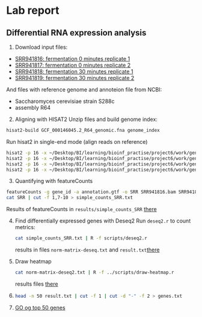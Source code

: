 # Lab report 
## Differential RNA expression analysis

1. Download input files:
- [SRR941816: fermentation 0 minutes replicate 1](tp.sra.ebi.ac.uk/vol1/fastq/SRR941/SRR941816/SRR941816.fastq.gz)
- [SRR941817: fermentation 0 minutes replicate 2](ftp.sra.ebi.ac.uk/vol1/fastq/SRR941/SRR941817/SRR941817.fastq.gz)
- [SRR941818: fermentation 30 minutes replicate 1](ftp.sra.ebi.ac.uk/vol1/fastq/SRR941/SRR941818/SRR941818.fastq.gz)
- [SRR941819: fermentation 30 minutes replicate 2](ftp.sra.ebi.ac.uk/vol1/fastq/SRR941/SRR941819/SRR941819.fastq.gz)

And files with reference genome and annoteion file from NCBI:
- Saccharomyces cerevisiae strain S288c
- assembly R64
  
2. Aligning with HISAT2
  Unzip files and build genome index:
  ```bash
  hisat2-build GCF_000146045.2_R64_genomic.fna genome_index
  ```
  Run hisat2 in single-end mode (align reads on reference)
  ```bash
  hisat2 -p 16 -x ~/Desktop/BI/learning/bioinf_practise/project6/work/genome_index -U raw_data/SRR941816.fastq | samtools sort > SRR941816.bam
  hisat2 -p 16 -x ~/Desktop/BI/learning/bioinf_practise/project6/work/genome_index -U raw_data/SRR941817.fastq | samtools sort > SRR941817.bam
  hisat2 -p 16 -x ~/Desktop/BI/learning/bioinf_practise/project6/work/genome_index -U raw_data/SRR941818.fastq | samtools sort > SRR941818.bam
  hisat2 -p 16 -x ~/Desktop/BI/learning/bioinf_practise/project6/work/genome_index -U raw_data/SRR941819.fastq | samtools sort > SRR941819.bam
  ```

3. Quantifying with featureCounts
  ```bash
  featureCounts -g gene_id -a annotation.gtf -o SRR SRR941816.bam SRR941817.bam SRR941818.bam SRR941819.bam
  cat SRR | cut -f 1,7-10 > simple_counts_SRR.txt
  ```
  Results of featureCounts in `results/simple_counts_SRR` [there](https://github.com/rereremin/IB/tree/project6/feature_counts)
  
4. Find differentially expressed genes with Deseq2
   Run `deseq2.r` to count metrics:
   ```bash
   cat simple_counts_SRR.txt | R -f scripts/deseq2.r
   ```
   results in files `norm-matrix-deseq.txt` and `result.txt`[there](https://github.com/rereremin/IB/tree/project6/results)

5. Draw heatmap
   ```bash
   cat norm-matrix-deseq2.txt | R -f ../scripts/draw-heatmap.r
   ```
   results files [there](https://github.com/rereremin/IB/tree/project6/results)
6. ```bash
   head -n 50 result.txt | cut -f 1 | cut -d "-" -f 2 > genes.txt
   ```
8. [GO og top 50 genes](https://www.yeastgenome.org/goSlimMapper?genes=&uploadFile=genes.txt&slim_type=Yeast+GO-Slim%3A+process&submit=Submit+Form)
